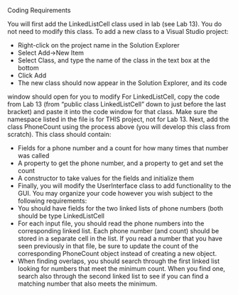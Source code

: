 Coding Requirements

You will first add the LinkedListCell class used in lab (see Lab 13). You do not
need to modify this class. To add a new class to a Visual Studio project:

- Right-click on the project name in the Solution Explorer
- Select Add->New Item
- Select Class, and type the name of the class in the text box at the bottom
- Click Add
- The new class should now appear in the Solution Explorer, and its code

window should open for you to modify
For LinkedListCell, copy the code from Lab 13 (from “public class
LinkedListCell” down to just before the last bracket) and paste it into the code
window for that class. Make sure the namespace listed in the file is for THIS project,
not for Lab 13.
Next, add the class PhoneCount using the process above (you will develop this
class from scratch). This class should contain:
- Fields for a phone number and a count for how many times that number was
called
- A property to get the phone number, and a property to get and set the count
- A constructor to take values for the fields and initialize them
- Finally, you will modify the UserInterface class to add functionality to the GUI.
You may organize your code however you wish subject to the following requirements:
- You should have fields for the two linked lists of phone numbers (both should
be type LinkedListCell<PhoneCount>
- For each input file, you should read the phone numbers into the corresponding
linked list. Each phone number (and count) should be stored in a separate cell
in the list. If you read a number that you have seen previously in that file, be
sure to update the count of the corresponding PhoneCount object instead of
creating a new object.
- When finding overlaps, you should search through the first linked list looking
for numbers that meet the minimum count. When you find one, search also
through the second linked list to see if you can find a matching number that
also meets the minimum.

